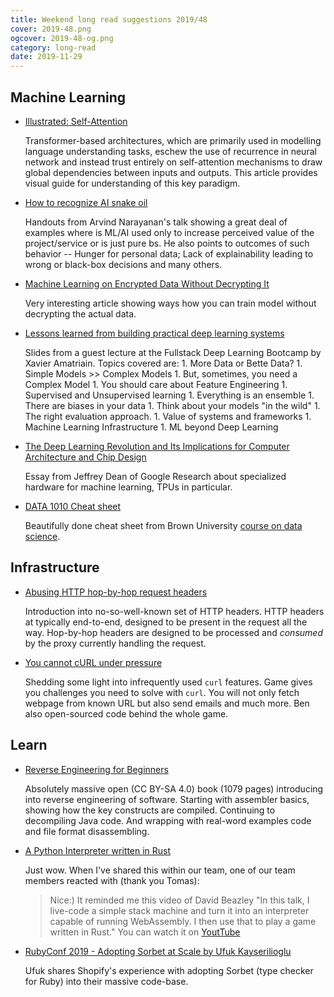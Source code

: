 ```yaml
---
title: Weekend long read suggestions 2019/48
cover: 2019-48.png
ogcover: 2019-48-og.png
category: long-read
date: 2019-11-29
---
```


## Machine Learning

- [Illustrated: Self-Attention](https://towardsdatascience.com/illustrated-self-attention-2d627e33b20a)

    Transformer-based architectures, which are primarily used in modelling language understanding tasks, eschew the use of recurrence in neural network and instead trust entirely on self-attention mechanisms to draw global dependencies between inputs and outputs. This article provides visual guide for understanding of this key paradigm.

- [How to recognize AI snake oil](https://www.cs.princeton.edu/~arvindn/talks/MIT-STS-AI-snakeoil.pdf)

    Handouts from Arvind Narayanan's talk showing a great deal of examples where is ML/AI used only to increase perceived value of the project/service or is just pure bs. He also points to outcomes of such behavior -- Hunger for personal data; Lack of explainability leading to wrong or black-box decisions and many others.

- [Machine Learning on Encrypted Data Without Decrypting It](https://juliacomputing.com/blog/2019/11/22/encrypted-machine-learning.html)

    Very interesting article showing ways how you can train model without decrypting the actual data.

- [Lessons learned from building practical deep learning systems](https://www.slideshare.net/xamat/lessons-learned-from-building-practical-deep-learning-systems)

    Slides from a guest lecture at the Fullstack Deep Learning Bootcamp by Xavier Amatriain. Topics covered are:
      1. More Data or Bette Data?
      1. Simple Models >> Complex Models
      1. But, sometimes, you need a Complex Model
      1. You should care about Feature Engineering
      1. Supervised and Unsupervised learning
      1. Everything is an ensemble
      1. There are biases in your data
      1. Think about your models "in the wild"
      1. The right evaluation approach.
      1. Value of systems and frameworks
      1. Machine Learning Infrastructure
      1. ML beyond Deep Learning

- [The Deep Learning Revolution and Its Implications for Computer Architecture and Chip Design](https://arxiv.org/pdf/1911.05289.pdf)

    Essay from Jeffrey Dean of Google Research about specialized hardware for machine learning, TPUs in particular.

- [DATA 1010 Cheat sheet](https://data1010.github.io/docs/cheatsheets/data1010-cheatsheet.pdf)

    Beautifully done cheat sheet from Brown University [course on data science](https://data1010.github.io/).

## Infrastructure

- [Abusing HTTP hop-by-hop request headers](https://nathandavison.com/blog/abusing-http-hop-by-hop-request-headers)

    Introduction into no-so-well-known set of HTTP headers. HTTP headers at typically end-to-end, designed to be present in the request all the way. Hop-by-hop headers are designed to be processed and _consumed_ by the proxy currently handling the request.

- [You cannot cURL under pressure](https://blog.benjojo.co.uk/post/you-cant-curl-under-pressure)

    Shedding some light into infrequently used `curl` features. Game gives you challenges you need to solve with `curl`. You will not only fetch webpage from known URL but also send emails and much more. Ben also open-sourced code behind the whole game.

## Learn

- [Reverse Engineering for Beginners](https://beginners.re/)

    Absolutely massive open (CC BY-SA 4.0) book (1079 pages) introducing into reverse engineering of software. Starting with assembler basics, showing how the key constructs are compiled. Continuing to decompiling Java code. And wrapping with real-word examples code and file format disassembling.

- [A Python Interpreter written in Rust](https://github.com/RustPython/RustPython)

    Just wow. When I've shared this within our team, one of our team members reacted with (thank you Tomas):
    > Nice:) It reminded me this video of David Beazley "In this talk, I live-code a simple stack machine and turn it into an interpreter capable of running WebAssembly.  I then use that to play a game written in Rust." You can watch it on [YoutTube](https://www.youtube.com/watch?v=r-A78RgMhZU)

- [RubyConf 2019 - Adopting Sorbet at Scale by Ufuk Kayserilioglu](https://youtu.be/v9oYeSZGkUw)

    Ufuk shares Shopify's experience with adopting Sorbet (type checker for Ruby) into their massive code-base.
